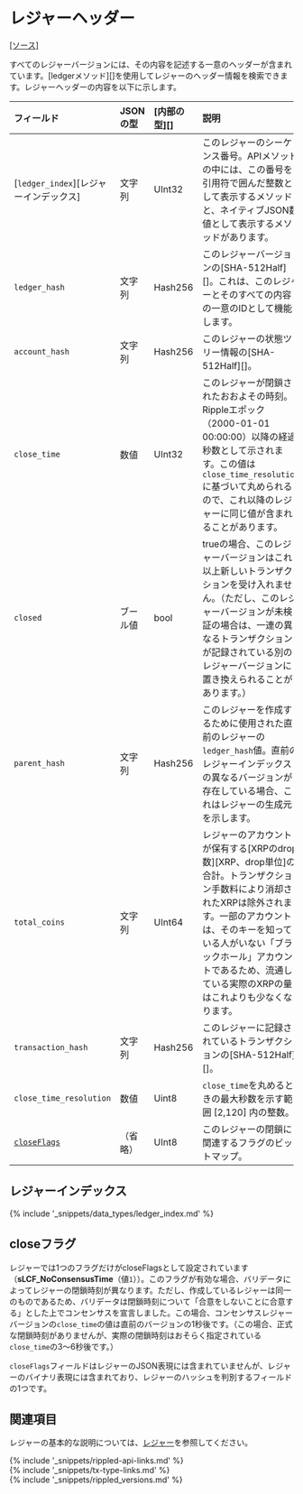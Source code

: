 # レジャーヘッダー
[[ソース]<br>](https://github.com/ripple/rippled/blob/master/src/ripple/ledger/ReadView.h#L71 "Source")

すべてのレジャーバージョンには、その内容を記述する一意のヘッダーが含まれています。[ledgerメソッド][]を使用してレジャーのヘッダー情報を検索できます。レジャーヘッダーの内容を以下に示します。

| フィールド                          | JSONの型 | [内部の型][] | 説明 |
|:-------------------------------|:----------|:------------------|:------------|
| [`ledger_index`][レジャーインデックス] | 文字列    | UInt32            | このレジャーのシーケンス番号。APIメソッドの中には、この番号を引用符で囲んだ整数として表示するメソッドと、ネイティブJSON数値として表示するメソッドがあります。 |
| `ledger_hash`                  | 文字列    | Hash256           | このレジャーバージョンの[SHA-512Half][]。これは、このレジャーとそのすべての内容の一意のIDとして機能します。 |
| `account_hash`                 | 文字列    | Hash256           | このレジャーの状態ツリー情報の[SHA-512Half][]。 |
| `close_time`                   | 数値    | UInt32            | このレジャーが閉鎖されたおおよその時刻。Rippleエポック（2000-01-01 00:00:00）以降の経過秒数として示されます。この値は`close_time_resolution`に基づいて丸められるので、これ以降のレジャーに同じ値が含まれることがあります。 |
| `closed`                       | ブール値   | bool              | trueの場合、このレジャーバージョンはこれ以上新しいトランザクションを受け入れません。（ただし、このレジャーバージョンが未検証の場合は、一連の異なるトランザクションが記録されている別のレジャーバージョンに置き換えられることがあります。） |
| `parent_hash`                  | 文字列    | Hash256           | このレジャーを作成するために使用された直前のレジャーの`ledger_hash`値。直前のレジャーインデックスの異なるバージョンが存在している場合、これはレジャーの生成元を示します。 |
| `total_coins`                  | 文字列    | UInt64            | レジャーのアカウントが保有する[XRPのdrop数][XRP、drop単位]の合計。トランザクション手数料により消却されたXRPは除外されます。一部のアカウントは、そのキーを知っている人がいない「ブラックホール」アカウントであるため、流通している実際のXRPの量はこれよりも少なくなります。 |
| `transaction_hash`             | 文字列    | Hash256           | このレジャーに記録されているトランザクションの[SHA-512Half][]。 |
| `close_time_resolution`        | 数値    | Uint8             | `close_time`を丸めるときの最大秒数を示す範囲 \[2,120\] 内の整数。 |
| [`closeFlags`](#closeフラグ)   | （省略） | UInt8             | このレジャーの閉鎖に関連するフラグのビットマップ。 |


## レジャーインデックス
{% include '_snippets/data_types/ledger_index.md' %}
<!--{#_ #}-->


## closeフラグ

レジャーでは1つのフラグだけがcloseFlagsとして設定されています（**sLCF_NoConsensusTime**（値`1`））。このフラグが有効な場合、バリデータによってレジャーの閉鎖時刻が異なります。ただし、作成しているレジャーは同一のものであるため、バリデータは閉鎖時刻について「合意をしないことに合意する」とした上でコンセンサスを宣言しました。この場合、コンセンサスレジャーバージョンの`close_time`の値は直前のバージョンの1秒後です。（この場合、正式な閉鎖時刻がありませんが、実際の閉鎖時刻はおそらく指定されている`close_time`の3～6秒後です。）

`closeFlags`フィールドはレジャーのJSON表現には含まれていませんが、レジャーのバイナリ表現には含まれており、レジャーのハッシュを判別するフィールドの1つです。


## 関連項目

レジャーの基本的な説明については、[レジャー](ledgers.html)を参照してください。


<!--{# common link defs #}-->
{% include '_snippets/rippled-api-links.md' %}			
{% include '_snippets/tx-type-links.md' %}			
{% include '_snippets/rippled_versions.md' %}
